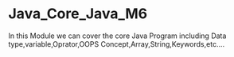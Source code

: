 # Java_Core_Java_M6
In this Module we can cover the core Java Program including Data type,variable,Oprator,OOPS Concept,Array,String,Keywords,etc....
